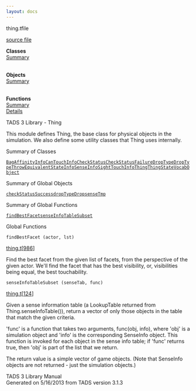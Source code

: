 ```yaml
---
layout: docs
---
```

<span class="title">thing.t</span><span class="type">file</span>

[source file](../source/thing.t.html)

**Classes**  
[Summary](#_ClassSummary_)  
 

**Objects**  
[Summary](#_ObjectSummary_)  
 

**Functions**  
[Summary](#_FunctionSummary_)  
[Details](#_Functions_)

<div class="fdesc">

TADS 3 Library - Thing

This module defines Thing, the base class for physical objects in the
simulation. We also define some utility classes that Thing uses
internally.

</div>

<span id="_ClassSummary_"></span>

<div class="mjhd">

<span class="hdln">Summary of Classes</span>  

</div>

[`BagAffinityInfo`](../object/BagAffinityInfo.html)[`CanTouchInfo`](../object/CanTouchInfo.html)[`CheckStatus`](../object/CheckStatus.html)[`CheckStatusFailure`](../object/CheckStatusFailure.html)[`DropType`](../object/DropType.html)[`DropTypeThrow`](../object/DropTypeThrow.html)[`EquivalentStateInfo`](../object/EquivalentStateInfo.html)[`SenseInfo`](../object/SenseInfo.html)[`SightTouchInfo`](../object/SightTouchInfo.html)[`Thing`](../object/Thing.html)[`ThingState`](../object/ThingState.html)[`VocabObject`](../object/VocabObject.html)
<span id="_ObjectSummary_"></span>

<div class="mjhd">

<span class="hdln">Summary of Global Objects</span>  

</div>

[`checkStatusSuccess`](../object/checkStatusSuccess.html)[`dropTypeDrop`](../object/dropTypeDrop.html)[`senseTmp`](../object/senseTmp.html)
<span id="FunctionSummary_"></span>

<div class="mjhd">

<span class="hdln">Summary of Global Functions</span>  

</div>

[`findBestFacet`](#findBestFacet)[`senseInfoTableSubset`](#senseInfoTableSubset)

<span id="_Functions_"></span>

<div class="mjhd">

<span class="hdln">Global Functions</span>  

</div>

<span id="findBestFacet"></span>

`findBestFacet (actor, lst)`

[thing.t](../file/thing.t.html)\[[986](../source/thing.t.html#986)\]

<div class="desc">

Find the best facet from the given list of facets, from the perspective
of the given actor. We'll find the facet that has the best visibility,
or, visibilities being equal, the best touchability.

</div>

<span id="senseInfoTableSubset"></span>

`senseInfoTableSubset (senseTab, func)`

[thing.t](../file/thing.t.html)\[[124](../source/thing.t.html#124)\]

<div class="desc">

Given a sense information table (a LookupTable returned from
Thing.senseInfoTable()), return a vector of only those objects in the
table that match the given criteria.

'func' is a function that takes two arguments, func(obj, info), where
'obj' is a simulation object and 'info' is the corresponding SenseInfo
object. This function is invoked for each object in the sense info
table; if 'func' returns true, then 'obj' is part of the list that we
return.

The return value is a simple vector of game objects. (Note that
SenseInfo objects are not returned - just the simulation objects.)

</div>

<div class="ftr">

TADS 3 Library Manual  
Generated on 5/16/2013 from TADS version 3.1.3

</div>
